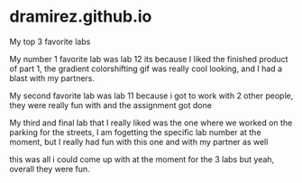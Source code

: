 # dramirez.github.io

My top 3 favorite labs

My number 1 favorite lab was lab 12 its because I liked the finished product of part 1, the gradient colorshifting gif was really cool looking, and I had a blast with my partners.

My second favorite lab was lab 11 because i got to work with 2 other people, they were really fun with and the assignment got done

My third and final lab that I really liked was the one where we worked on the parking for the streets, I am fogetting the specific lab number at the moment, but I really had fun with this one and with my partner as well

this was all i could come up with at the moment for the 3 labs but yeah, overall they were fun.
